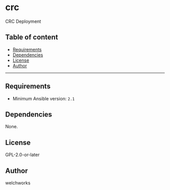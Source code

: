 # crc

CRC Deployment

## Table of content

- [Requirements](#requirements)
- [Dependencies](#dependencies)
- [License](#license)
- [Author](#author)

---

## Requirements

- Minimum Ansible version: `2.1`




## Dependencies

None.

## License

GPL-2.0-or-later

## Author

welchworks
